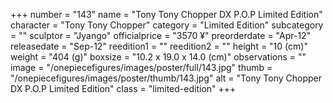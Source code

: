 +++
number = "143"
name = "Tony Tony Chopper DX P.O.P Limited Edition"
character = "Tony Tony Chopper"
category = "Limited Edition"
subcategory = ""
sculptor = "Jyango"
officialprice = "3570 ¥"
preorderdate = "Apr-12"
releasedate = "Sep-12"
reedition1 = ""
reedition2 = ""
height = "10 (cm)"
weight = "404 (g)"
boxsize = "10.2 x 19.0 x 14.0 (cm)"
observations = ""
image = "/onepiecefigures/images/poster/full/143.jpg"
thumb = "/onepiecefigures/images/poster/thumb/143.jpg"
alt = "Tony Tony Chopper DX P.O.P Limited Edition"
class = "limited-edition"
+++
